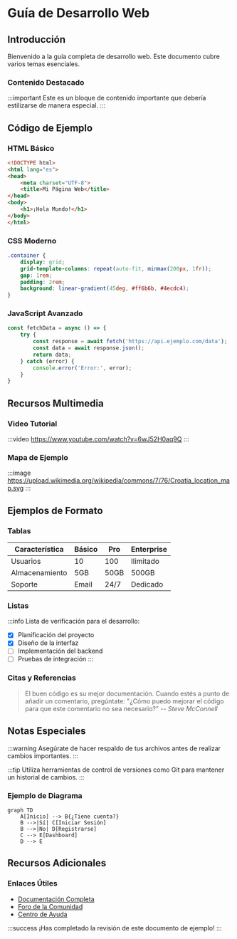 # Guía de Desarrollo Web

## Introducción
Bienvenido a la guía completa de desarrollo web. Este documento cubre varios temas esenciales.

### Contenido Destacado
:::important
Este es un bloque de contenido importante que debería estilizarse de manera especial.
:::

## Código de Ejemplo

### HTML Básico
```html
<!DOCTYPE html>
<html lang="es">
<head>
    <meta charset="UTF-8">
    <title>Mi Página Web</title>
</head>
<body>
    <h1>¡Hola Mundo!</h1>
</body>
</html>
```

### CSS Moderno
```css
.container {
    display: grid;
    grid-template-columns: repeat(auto-fit, minmax(200px, 1fr));
    gap: 1rem;
    padding: 2rem;
    background: linear-gradient(45deg, #ff6b6b, #4ecdc4);
}
```

### JavaScript Avanzado
```javascript
const fetchData = async () => {
    try {
        const response = await fetch('https://api.ejemplo.com/data');
        const data = await response.json();
        return data;
    } catch (error) {
        console.error('Error:', error);
    }
}
```

## Recursos Multimedia

### Video Tutorial
:::video
https://www.youtube.com/watch?v=6wJ52H0aq9Q
:::

### Mapa de Ejemplo
:::image
https://upload.wikimedia.org/wikipedia/commons/7/76/Croatia_location_map.svg
:::

## Ejemplos de Formato

### Tablas
| Característica | Básico | Pro | Enterprise |
|----------------|--------|-----|------------|
| Usuarios       | 10     | 100 | Ilimitado  |
| Almacenamiento | 5GB    | 50GB| 500GB      |
| Soporte        | Email  | 24/7 | Dedicado   |

### Listas
:::info
Lista de verificación para el desarrollo:
- [x] Planificación del proyecto
- [x] Diseño de la interfaz
- [ ] Implementación del backend
- [ ] Pruebas de integración
:::

### Citas y Referencias
> El buen código es su mejor documentación. Cuando estés a punto de añadir un comentario, pregúntate: "¿Cómo puedo mejorar el código para que este comentario no sea necesario?"
> -- *Steve McConnell*

## Notas Especiales

:::warning
Asegúrate de hacer respaldo de tus archivos antes de realizar cambios importantes.
:::

:::tip
Utiliza herramientas de control de versiones como Git para mantener un historial de cambios.
:::

### Ejemplo de Diagrama
```mermaid
graph TD
    A[Inicio] --> B{¿Tiene cuenta?}
    B -->|Sí| C[Iniciar Sesión]
    B -->|No| D[Registrarse]
    C --> E[Dashboard]
    D --> E
```

## Recursos Adicionales

### Enlaces Útiles
- [Documentación Completa](#)
- [Foro de la Comunidad](#)
- [Centro de Ayuda](#)

:::success
¡Has completado la revisión de este documento de ejemplo!
:::
